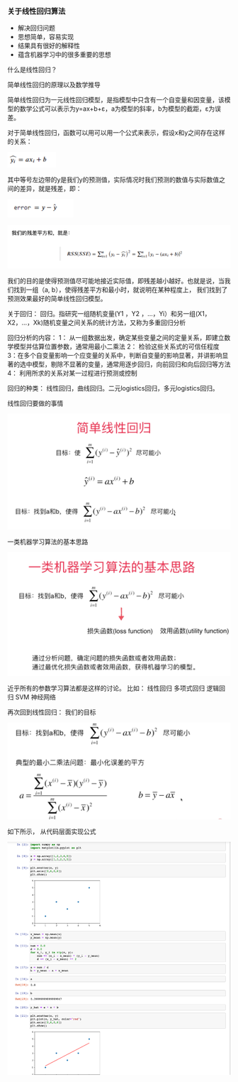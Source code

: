 
### 关于线性回归算法

- 解决回归问题
- 思想简单，容易实现
- 结果具有很好的解释性
- 蕴含机器学习中的很多重要的思想

什么是线性回归？

简单线性回归的原理以及数学推导

简单线性回归为一元线性回归模型，是指模型中只含有一个自变量和因变量，该模型的数学公式可以表示为y=ax+b+ε，a为模型的斜率，b为模型的截距，ε为误差。

对于简单线性回归，函数可以用可以用一个公式来表示，假设x和y之间存在这样的关系：

![img.png](img.png)

其中等号左边带的y是我们y的预测值，实际情况时我们预测的数值与实际数值之间的差异，就是残差，即：

![img_1.png](img/img20.png)

![img_2.png](img/img21.png)

我们的目的是使得预测值尽可能地接近实际值，即残差越小越好。也就是说，当我们找到一组（a, b），使得残差平方和最小时，就说明在某种程度上，
我们找到了预测效果最好的简单线性回归模型。

关于回归：
回归。指研究一组随机变量(Y1 ，Y2 ，…，Yi）和另一组(X1，X2，…，Xk)随机变量之间关系的统计方法，又称为多重回归分析

回归分析的内容：
1： 从一组数据出发，确定某些变量之间的定量关系，即建立数学模型并估算位置参数，通常用最小二乘法
2： 检验这些关系式的可信任程度
3：在多个自变量影响一个应变量的关系中，判断自变量的影响显著，并讲影响显著的选中模型，剔除不显著的变量，通常用逐步回归，向前回归和向后回归等方法
4： 利用所求的关系对某一过程进行预测或控制

回归的种类：
线性回归，曲线回归。二元logistics回归，多元logistics回归。




线性回归要做的事情

![img_3.png](img/img22.png)


一类机器学习算法的基本思路

![img_4.png](img/img_23.png)

近乎所有的参数学习算法都是这样的讨论。
比如：  线性回归 多项式回归 逻辑回归 SVM  神经网络


再次回到线性回归： 我们的目标

![img_5.png](img/img24.png)

如下所示， 从代码层面实现公式

![img_1.png](img/img30.png)


